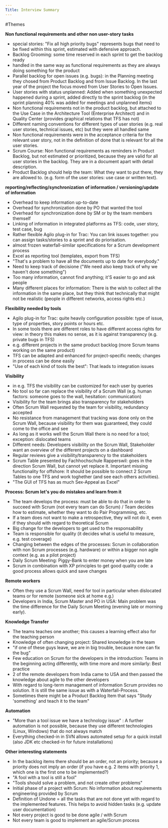 ```yaml
---
Title: Interview Summary
---
```


#Themes

<b>Non functional requirements and other non user-story tasks</b>

-  special stories: "Fix all high priority bugs" represents bugs that need to be fixed within this sprint, estimated with defensive approach.
-  Backlog Grooming: some time reserved in each sprint to get the backlog ready
-  handled in the same way as functional requirements as they are always doing something for the product
-  Parallel backlog for open issues (e.g. bugs): in the Planning meeting they chosed from Product Backlog and from Issue Backlog. In the last year of the project the focus moved from User Stories to Open Issues. 
-  User stories with status unplanned: Added when something unexpected happened during a sprint, added directly to the sprint backlog (in the sprint planning 40% was added for meetings and unplanned items)
-  Non functional requirements not in the product backlog, but attached to the Use Case in the Architecture Tool (Enterprise Architect) and in Quality Center (provides graphical relations that TFS has not)
-  Different naming conventions for different types of user stories (e.g. real user stories, technical issues, etc) but they were all handled same
-  Non functional requirements were in the acceptance criteria for the relevant user story, not in the definition of done that is relevant for all the user stories. 
-  Scrum Course: Non functional requirements as reminders in Product Backlog, but not estimated or prioritized, because they are valid for all user stories in the backlog. They are in a document apart with detail description.
-  Product Backlog should help the team: What they want to put there, they are allowed to. (e.g. form of the user stories: use case or written text).

<b>reporting/reflecting/synchronization of information / versioning/update of information</b>

-  Overhead to keep information up-to-date
-  Overhead for synchronization done by PO that wanted the tool
-  Overhead for synchronization done by SM or by the team members themself
-  Linking of information in integrated platforms as TFS: code, user story, test case, bug
-  Rather flexible Agilo plug-in for Trac: You can link issues together: you can assign tasks/stories to a sprint and do priorisation. 
-  almost frozen waterfall-similar specifications for a Scrum development process
-  Excel as reporting tool (templates, export from TFS)
-  "That's a problem to have all the documents up to date for everybody."
-  Need to keep track of decisione ("We need also keep track of why we haven't done something")
-  Too many information, cannot find anything; it'S easier to go and ask people
-  Many different places for information: There is the wish to collect all the information in the same place, but they think that technically that might not be realistic (people in different networks, access rights etc.)

<b>Flexibility needed by tools</b>

-  Agilo plug-in for Trac: quite heavily configuration possible: type of issue, type of properties, story points or hours etc.
-  In some tools there are different roles to have different access rights for view: in theory this makes no sense, as it is against transparency (e.g. private bugs in TFS)
-  e.g. different projects in the same product backlog (more Scrum teams working on the same product)
-  TFS can be adapted and enhanced for project-specific needs; changes in process can be done easily
-  "Use of each kind of tools the best": That leads to integration issues

<b>Visibility</b>

-  in e.g. TFS the visibility can be customized for each user by queries
-  No tool so far can replace the visibility of a Scrum Wall (e.g. human factors: someone goes to the wall, hesitation: communication)
-  Visibility for the team brings also transparency for stakeholders
-  Often Scrum Wall requested by the team for visibility, redundancy accepted
-  No resistance from management that tracking was done only on the Scrum Wall, because visibility for them was guaranteed, they could come to the office and see
-  As long as it works well the Scrum Wall there is no need for a tool; exception: dislocated teams
-  Different needs: Developers visibility on the Scrum Wall, Stakeholder want an overview of the different projects on a dashboard 
-  Regular reviews give a visibility/transparency to the stakeholders
-  Scrum Table presented by Fachhochschule Rapperswil: goes in the direction Scrum Wall, but cannot yet replace it. Important missing functionality for offshore: It should be possible to connect 2 Scrum Tables to one TFS and work toghether (and see each others activities).
-  "The GUI of TFS has as much Sex-Appeal as Excel"

<b>Process: Scrum let's you do mistakes and learn from it </b>

-  The team develops the process: must be able to do that in order to succeed with Scrum (not every team can do Scrum) / Team decides how to estimate, whether they want to do Pair Programming, etc.
-  If a team does not want to make a retrospective, they will not do it, even if they should with regard to theoretical Scrum
-  Big change for the developers to get used to the responsability 
-  Team is responsible for quality (it decides what is useful to measure, e.g. test coverage)
-  Changing between the edges of the processes: Scrum in collaboration with non Scrum processes (e.g. hardware) or within a bigger non agile context (e.g. as a pilot project)
-  Daily Scrum Meeting: Piggy-Bank to enter money when you are late
-  Scrum in combination with XP principles to get good quality code: a good process allows quick and save changes

<b>Remote workers</b>

-  Often they use a Scrum Wall, need for tool in particular when dislocated teams or for remote (someone sick at home e.g.)
-  Developers in India, Scrum Master and PO in USA: Main problem was the time difference for the Daily Scrum Meeting (evening late or morning early).

<b>Knowledge Transfer</b>

-  The teams teaches one another; this causes a learning effect also for the teaching person
-  Knowledge of often changing project: Shared knowledge in the team
-  "if one of these guys leave, we are in big trouble, because none can fix the bug"
-  Few education on Scrum for the developers in the introduction: Teams in the beginning acting differently, with time more and more similarly: Best practice
-  2 of the remote developers from India came to USA and then passed the knowledge about agile to the other developers
-  With regard to long-term management of information Scrum provides no solution. It is still the same issue as with a Waterfall-Process. 
-  Sometimes there might be a Product Backlog Item that says "Study 'something' and teach it to the team"

<b>Automation</b>

-  "More than a tool issue we have a technology issue" : A further automation is not possible, because they use different technologies (Linux, Windows) that do not always match
-  Everything checked-in in SVN allows automated setup for a quick install (also JDK etc checked-in for future installations)

<b>Other interesting statements</b>

-  In the backlog items there should be an order, not an priority; because a priority does not imply an order (if you have e.g. 2 items with priority 1, which one is the first one to be implemented?)
-  "A fool with a tool is still a fool"
-  "Tools should solve a problem, and not create other problems"
-  Initial phase of a project with Scrum: No information about requirements engineering provided by Scrum
-  Definition of Undone = all the tasks that are not done yet with regard to the implemented features. This helps to avoid hidden tasks (e.g. update user documentation)
-  Not every project is good to be done agile / with Scrum
-  Not every team is good to implement an agile/Scrum process

